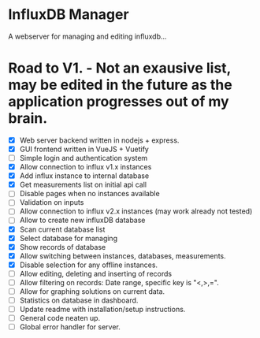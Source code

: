 # InfluxDB Manager
A webserver for managing and editing influxdb... 

# Road to V1. - Not an exausive list, may be edited in the future as the application progresses out of my brain.
 - [x] Web server backend written in nodejs + express.
 - [x] GUI frontend written in VueJS + Vuetify
 - [ ] Simple login and authentication system
 - [x] Allow connection to influx v1.x instances
 - [x] Add influx instance to internal database
 - [x] Get measurements list on initial api call
 - [ ] Disable pages when no instances available
 - [ ] Validation on inputs
 - [ ] Allow connection to influx v2.x instances (may work already not tested)
 - [ ] Allow to create new influxDB database
 - [x] Scan current database list
 - [x] Select database for managing 
 - [x] Show records of database
 - [x] Allow switching between instances, databases, measurements.
 - [x] Disable selection for any offline instances.
 - [ ] Allow editing, deleting and inserting of records
 - [ ] Allow filtering on records: Date range, specific key is "<,>,=".
 - [ ] Allow for graphing solutions on current data.
 - [ ] Statistics on database in dashboard.
 - [ ] Update readme with installation/setup instructions. 
 - [ ] General code neaten up.
 - [ ] Global error handler for server. 
